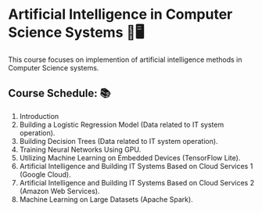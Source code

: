 # Artificial Intelligence in Computer Science Systems 🤖🖥️

This course focuses on implemention of artificial intelligence methods in Computer Science systems.

## Course Schedule: 📚
1. Introduction
2. Building a Logistic Regression Model (Data related to IT system operation).
3. Building Decision Trees (Data related to IT system operation).
4. Training Neural Networks Using GPU.
5. Utilizing Machine Learning on Embedded Devices (TensorFlow Lite).
6. Artificial Intelligence and Building IT Systems Based on Cloud Services 1 (Google Cloud).
7. Artificial Intelligence and Building IT Systems Based on Cloud Services 2 (Amazon Web Services).
8. Machine Learning on Large Datasets (Apache Spark).
